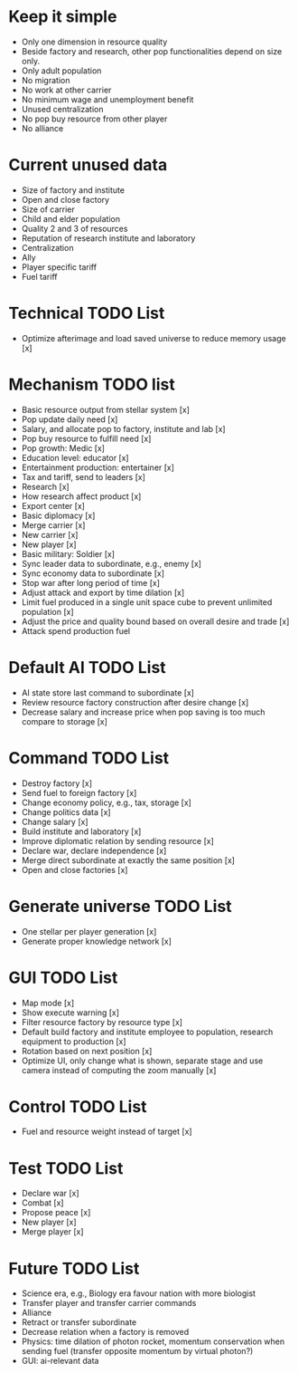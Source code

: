 # Keep it simple

* Only one dimension in resource quality
* Beside factory and research, other pop functionalities depend on size only.
* Only adult population
* No migration
* No work at other carrier
* No minimum wage and unemployment benefit
* Unused centralization
* No pop buy resource from other player
* No alliance

# Current unused data

* Size of factory and institute
* Open and close factory
* Size of carrier
* Child and elder population
* Quality 2 and 3 of resources
* Reputation of research institute and laboratory
* Centralization
* Ally
* Player specific tariff
* Fuel tariff

# Technical TODO List

* Optimize afterimage and load saved universe to reduce memory usage [x]

# Mechanism TODO list

* Basic resource output from stellar system [x]
* Pop update daily need [x]
* Salary, and allocate pop to factory, institute and lab [x]
* Pop buy resource to fulfill need [x]
* Pop growth: Medic [x]
* Education level: educator [x]
* Entertainment production: entertainer [x]
* Tax and tariff, send to leaders [x]
* Research [x]
* How research affect product [x]
* Export center [x]
* Basic diplomacy [x]
* Merge carrier [x]
* New carrier [x]
* New player [x]
* Basic military: Soldier [x]
* Sync leader data to subordinate, e.g., enemy [x]
* Sync economy data to subordinate [x]
* Stop war after long period of time [x]
* Adjust attack and export by time dilation [x]
* Limit fuel produced in a single unit space cube to prevent unlimited population [x]
* Adjust the price and quality bound based on overall desire and trade [x]
* Attack spend production fuel

# Default AI TODO List

* AI state store last command to subordinate [x]
* Review resource factory construction after desire change [x]
* Decrease salary and increase price when pop saving is too much compare to storage [x]

# Command TODO List

* Destroy factory [x]
* Send fuel to foreign factory [x]
* Change economy policy, e.g., tax, storage [x]
* Change politics data [x]
* Change salary [x]
* Build institute and laboratory [x]
* Improve diplomatic relation by sending resource [x]
* Declare war, declare independence [x]
* Merge direct subordinate at exactly the same position [x]
* Open and close factories [x]

# Generate universe TODO List

* One stellar per player generation [x]
* Generate proper knowledge network [x]

# GUI TODO List

* Map mode [x]
* Show execute warning [x]
* Filter resource factory by resource type [x]
* Default build factory and institute employee to population, research equipment to production [x]
* Rotation based on next position [x]
* Optimize UI, only change what is shown, separate stage and use camera instead of computing the zoom manually [x]

# Control TODO List

* Fuel and resource weight instead of target [x]

# Test TODO List

* Declare war [x]
* Combat [x]
* Propose peace [x]
* New player [x]
* Merge player [x]

# Future TODO List

* Science era, e.g., Biology era favour nation with more biologist
* Transfer player and transfer carrier commands
* Alliance
* Retract or transfer subordinate
* Decrease relation when a factory is removed
* Physics: time dilation of photon rocket, momentum conservation when sending fuel (transfer opposite momentum by
  virtual photon?)
* GUI: ai-relevant data